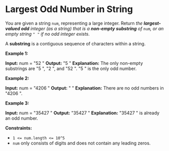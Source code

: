 # Largest Odd Number in String

You are given a string `num`, representing a large integer. Return _the **largest-valued odd** integer (as a string) that is a **non-empty substring** of_ `num`_, or an empty string_ `" "` _if no odd integer exists_.

A **substring** is a contiguous sequence of characters within a string.

**Example 1:**

**Input:** num =  "52 "
**Output:**  "5 "
**Explanation:** The only non-empty substrings are  "5 ",  "2 ", and  "52 ".  "5 " is the only odd number.

**Example 2:**

**Input:** num =  "4206 "
**Output:**  " "
**Explanation:** There are no odd numbers in  "4206 ".

**Example 3:**

**Input:** num =  "35427 "
**Output:**  "35427 "
**Explanation:**  "35427 " is already an odd number.

**Constraints:**

* `1 <= num.length <= 10^5`
* `num` only consists of digits and does not contain any leading zeros.
